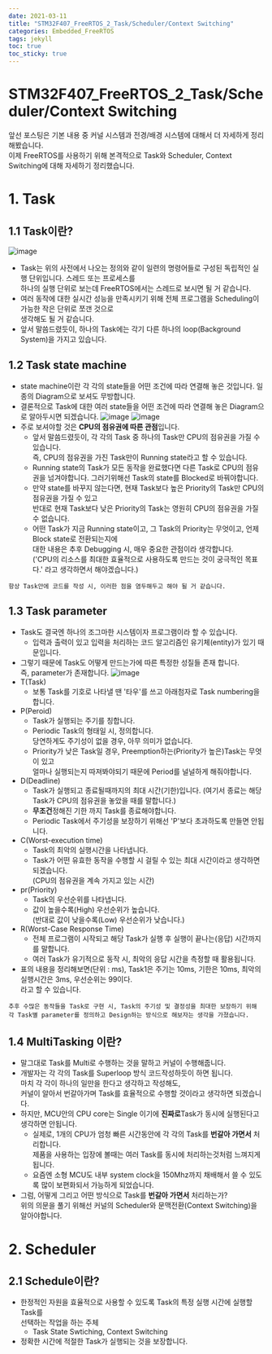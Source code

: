 ```yaml
---
date: 2021-03-11
title: "STM32F407_FreeRTOS_2_Task/Scheduler/Context Switching"
categories: Embedded_FreeRTOS
tags: jekyll
toc: true  
toc_sticky: true 
---
```


STM32F407_FreeRTOS_2_Task/Scheduler/Context Switching
=============
앞선 포스팅은 기본 내용 중 커널 시스템과 전경/배경 시스템에 대해서 더 자세하게 정리해봤습니다.    
이제 FreeRTOS를 사용하기 위해 본격적으로 Task와 Scheduler, Context Switching에 대해 자세하기 정리했습니다.

# 1. Task
## 1.1 Task이란?
![image](https://user-images.githubusercontent.com/79636864/110773132-c0bdb080-829f-11eb-8b27-6d7cdd3e9182.png)
* Task는 위의 사전에서 나오는 정의와 같이 일련의 명령어들로 구성된 독립적인 실행 단위입니다. 스레드 또는 프로세스를    
  하나의 실행 단위로 보는데 FreeRTOS에서는 스레드로 보시면 될 거 같습니다.
* 여러 동작에 대한 실시간 성능을 만족시키기 위해 전체 프로그램을 Scheduling이 가능한 작은 단위로 쪼갠 것으로    
  생각해도 될 거 같습니다.
* 앞서 말씀드렸듯이, 하나의 Task에는 각기 다른 하나의 loop(Background System)을 가지고 있습니다.    

## 1.2 Task state machine
* state machine이란 각 각의 state들을 어떤 조건에 따라 연결해 놓은 것입니다. 일종의 Diagram으로 보셔도 무방합니다.
* 결론적으로 Task에 대한 여러 state들을 어떤 조건에 따라 연결해 놓은 Diagram으로 알아두시면 되겠습니다.
![image](https://user-images.githubusercontent.com/79636864/110773994-ac2de800-82a0-11eb-9a29-b584e24e2088.png)
![image](https://user-images.githubusercontent.com/79636864/110774087-c49e0280-82a0-11eb-9292-79a3e241e453.png)
* 주로 보셔야할 것은 **CPU의 점유권에 따른 관점**입니다.
    * 앞서 말씀드렸듯이, 각 각의 Task 중 하나의 Task만 CPU의 점유권을 가질 수 있습니다.    
      즉, CPU의 점유권을 가진 Task만이 Running state라고 할 수 있습니다.
    * Running state의 Task가 모든 동작을 완료했다면 다른 Task로 CPU의 점유권을 넘겨야합니다.
      그러기위해선 Task의 state를 Blocked로 바꿔야합니다.
    * 만약 state를 바꾸지 않는다면, 현재 Task보다 높은 Priority의 Task만 CPU의 점유권을 가질 수 있고    
      반대로 현재 Task보다 낮은 Priority의 Task는 영원히 CPU의 점유권을 가질 수 없습니다.
    * 어떤 Task가 지금 Running state이고, 그 Task의 Priority는 무엇이고, 언제 Block state로 전환되는지에    
      대한 내용은 추후 Debugging 시, 매우 중요한 관점이라 생각합니다.    
      ('CPU의 리소스를 최대한 효율적으로 사용하도록 만드는 것이 궁극적인 목표다.' 라고 생각하면서 해야겠습니다.)
```
항상 Task안에 코드를 작성 시, 이러한 점을 염두해두고 해야 될 거 같습니다.
```

## 1.3 Task parameter
* Task도 결국엔 하나의 조그마한 시스템이자 프로그램이라 할 수 있습니다.
    * 입력과 출력이 있고 입력을 처리하는 코드 알고리즘인 유기체(entity)가 있기 때문입니다.
* 그렇기 때문에 Task도 어떻게 만드는가에 따른 특정한 성질들 존재 합니다.    
  즉, parameter가 존재합니다.
![image](https://user-images.githubusercontent.com/79636864/110778482-bf8f8200-82a5-11eb-9f17-3b73e35bf1b1.png)
* T(Task)
    * 보통 Task를 기호로 나타낼 땐 '타우'를 쓰고 아래첨자로 Task numbering을 합니다.
* P(Peroid)    
    * Task가 실행되는 주기를 칭합니다.
    * Periodic Task의 형태일 시, 정의합니다.    
      당연하게도 주기성이 없을 경우, 아무 의미가 없습니다.
    * Priority가 낮은 Task일 경우, Preemption하는(Priority가 높은)Task는 무엇이 있고    
      얼마나 실행되는지 따져봐야되기 때문에 Period를 널널하게 해줘야합니다.
* D(Deadline)
    * Task가 실행되고 종료될때까지의 최대 시간(기한)입니다.
      (여기서 종료는 해당 Task가 CPU의 점유권을 놓았을 때를 말합니다.)    
    * **무조건**정해진 기한 까지 Task를 종료해야합니다.
    * Periodic Task에서 주기성을 보장하기 위해선 'P'보다 초과하도록 만들면 안됩니다.
* C(Worst-execution time)
    * Task의 최악의 실행시간을 나타냅니다.
    * Task가 어떤 유효한 동작을 수행할 시 걸릴 수 있는 최대 시간이라고 생각하면 되겠습니다.    
      (CPU의 점유권을 계속 가지고 있는 시간)
* pr(Priority)
    * Task의 우선순위를 나타냅니다.
    * 값이 높을수록(High) 우선순위가 높습니다.    
      (반대로 값이 낮을수록(Low) 우선순위가 낮습니다.)
* R(Worst-Case Response Time)
    * 전체 프로그램이 시작되고 해당 Task가 실행 후 실행이 끝나는(응답) 시간까지를 말합니다.
    * 여러 Task가 유기적으로 동작 시, 최악의 응답 시간을 측정할 때 활용됩니다.
* 표의 내용을 정리해보면(단위 : ms), Task1은 주기는 10ms, 기한은 10ms, 최악의 실행시간은 3ms, 우선순위는 99이다.    
  라고 할 수 있습니다.
```
추후 수많은 동작들을 Task로 구현 시, Task의 주기성 및 결정성을 최대한 보장하기 위해    
각 Task별 parameter를 정의하고 Design하는 방식으로 해보자는 생각을 가졌습니다. 
```

## 1.4 MultiTasking 이란?
* 말그대로 Task를 Multi로 수행하는 것을 말하고 커널이 수행해줍니다.
* 개발자는 각 각의 Task를 Superloop 방식 코드작성하듯이 하면 됩니다.    
  마치 각 각이 하나의 일만을 한다고 생각하고 작성해도,    
  커널이 알아서 번갈아가며 Task를 효율적으로 수행할 것이라고 생각하면 되겠습니다.
* 하지만, MCU안의 CPU core는 Single 이기에 **진짜로**Task가 동시에 실행된다고 생각하면 안됩니다.
    * 실제로, 1개의 CPU가 엄청 빠른 시간동안에 각 각의 Task를 **번갈아 가면서** 처리합니다.    
      제품을 사용하는 입장에 볼때는 여러 Task를 동시에 처리하는것처럼 느껴지게 됩니다.
    * 요즘엔 소형 MCU도 내부 system clock을 150Mhz까지 채배해서 쓸 수 있도록 많이 보편화되서 가능하게 되었습니다.
* 그럼, 어떻게 그리고 어떤 방식으로 Task를 **번갈아 가면서** 처리하는가?    
  위의 의문을 풀기 위해선 커널의 Scheduler와 문맥전환(Context Switching)을 알아야합니다.
  
# 2. Scheduler
## 2.1 Schedule이란?
* 한정적인 자원을 효율적으로 사용할 수 있도록 Task의 특정 실행 시간에 실행할 Task를    
  선택하는 작업을 하는 주체
    * Task State Swtiching, Context Switching
* 정확한 시간에 적절한 Task가 실행되는 것을 보장합니다.

